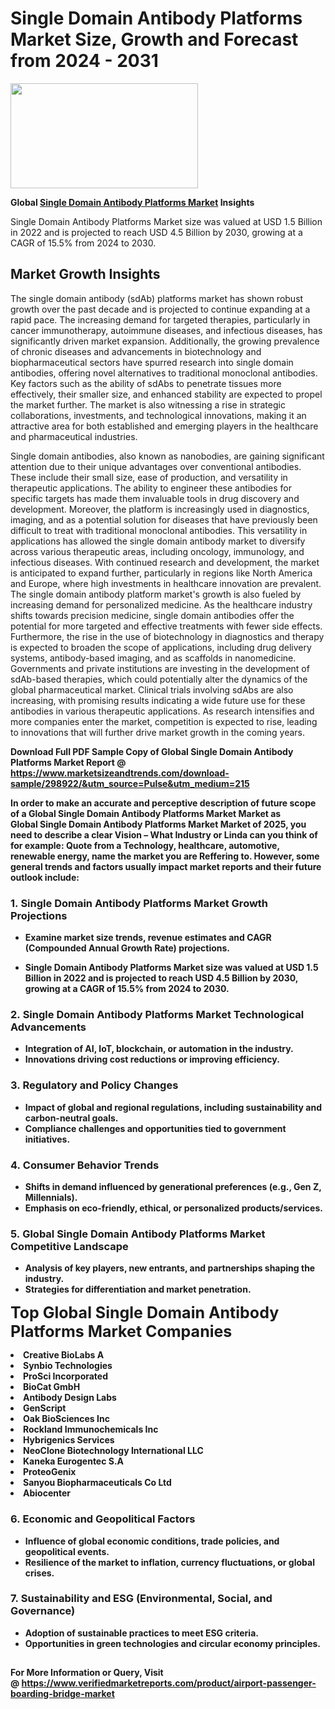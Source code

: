 <H1>Single Domain Antibody Platforms Market Size, Growth and Forecast from 2024 - 2031</H1><img class="aligncenter size-medium wp-image-584254" src="https://thirdeyenews.in/wp-content/uploads/2024/09/Global-Market-Research-300x168.jpeg" alt="" width="300" height="168" /><p><strong>Global&nbsp;<a href="https://www.marketsizeandtrends.com/download-sample/298922/&amp;utm_source=Pulse&amp;utm_medium=215">Single Domain Antibody Platforms Market</a> Insights</strong></p><p>Single Domain Antibody Platforms Market size was valued at USD 1.5 Billion in 2022 and is projected to reach USD 4.5 Billion by 2030, growing at a CAGR of 15.5% from 2024 to 2030.</p><p><h2>Market Growth Insights</h2> <p>The single domain antibody (sdAb) platforms market has shown robust growth over the past decade and is projected to continue expanding at a rapid pace. The increasing demand for targeted therapies, particularly in cancer immunotherapy, autoimmune diseases, and infectious diseases, has significantly driven market expansion. Additionally, the growing prevalence of chronic diseases and advancements in biotechnology and biopharmaceutical sectors have spurred research into single domain antibodies, offering novel alternatives to traditional monoclonal antibodies. Key factors such as the ability of sdAbs to penetrate tissues more effectively, their smaller size, and enhanced stability are expected to propel the market further. The market is also witnessing a rise in strategic collaborations, investments, and technological innovations, making it an attractive area for both established and emerging players in the healthcare and pharmaceutical industries.</p> <p><strong></strong></p> <p>Single domain antibodies, also known as nanobodies, are gaining significant attention due to their unique advantages over conventional antibodies. These include their small size, ease of production, and versatility in therapeutic applications. The ability to engineer these antibodies for specific targets has made them invaluable tools in drug discovery and development. Moreover, the platform is increasingly used in diagnostics, imaging, and as a potential solution for diseases that have previously been difficult to treat with traditional monoclonal antibodies. This versatility in applications has allowed the single domain antibody market to diversify across various therapeutic areas, including oncology, immunology, and infectious diseases. With continued research and development, the market is anticipated to expand further, particularly in regions like North America and Europe, where high investments in healthcare innovation are prevalent. The single domain antibody platform market's growth is also fueled by increasing demand for personalized medicine. As the healthcare industry shifts towards precision medicine, single domain antibodies offer the potential for more targeted and effective treatments with fewer side effects. Furthermore, the rise in the use of biotechnology in diagnostics and therapy is expected to broaden the scope of applications, including drug delivery systems, antibody-based imaging, and as scaffolds in nanomedicine. Governments and private institutions are investing in the development of sdAb-based therapies, which could potentially alter the dynamics of the global pharmaceutical market. Clinical trials involving sdAbs are also increasing, with promising results indicating a wide future use for these antibodies in various therapeutic applications. As research intensifies and more companies enter the market, competition is expected to rise, leading to innovations that will further drive market growth in the coming years.</p> <p><strong></p><p><span class=""><strong>Download Full PDF Sample Copy of Global Single Domain Antibody Platforms Market Report</strong> @ <a href="https://www.marketsizeandtrends.com/download-sample/298922/&amp;utm_source=Pulse&amp;utm_medium=215" target="_blank">https://www.marketsizeandtrends.com/download-sample/298922/&amp;utm_source=Pulse&amp;utm_medium=215</a></span></p><p>In order to make an accurate and perceptive description of future scope of a Global&nbsp;Single Domain Antibody Platforms Market Market as Global&nbsp;Single Domain Antibody Platforms Market Market of 2025, you need to describe a clear Vision &ndash; What Industry or Linda can you think of for example: Quote from a Technology, healthcare, automotive, renewable energy, name the market you are Reffering to. However, some general trends and factors usually impact market reports and their future outlook include:</p><h3>1.&nbsp;<strong>Single Domain Antibody Platforms Market Growth Projections</strong></h3><ul><li>Examine market size trends, revenue estimates and CAGR (Compounded Annual Growth Rate) projections.</li><li><p>Single Domain Antibody Platforms Market size was valued at USD 1.5 Billion in 2022 and is projected to reach USD 4.5 Billion by 2030, growing at a CAGR of 15.5% from 2024 to 2030.</p></li></ul><h3>2.&nbsp;<strong>Single Domain Antibody Platforms Market Technological Advancements</strong></h3><ul><li>Integration of AI, IoT, blockchain, or automation in the industry.</li><li>Innovations driving cost reductions or improving efficiency.</li></ul><h3>3.&nbsp;<strong>Regulatory and Policy Changes</strong></h3><ul><li>Impact of global and regional regulations, including sustainability and carbon-neutral goals.</li><li>Compliance challenges and opportunities tied to government initiatives.</li></ul><h3>4.&nbsp;<strong>Consumer Behavior Trends</strong></h3><ul><li>Shifts in demand influenced by generational preferences (e.g., Gen Z, Millennials).</li><li>Emphasis on eco-friendly, ethical, or personalized products/services.</li></ul><h3>5.&nbsp;<strong>Global Single Domain Antibody Platforms Market Competitive Landscape</strong></h3><ul><li>Analysis of key players, new entrants, and partnerships shaping the industry.</li><li>Strategies for differentiation and market penetration.</li></ul><p data-pm-slice="1 1 []"><span style="color: inherit; font-family: inherit; font-size: 25px;">Top Global Single Domain Antibody Platforms Market Companies</span></p><div class="" data-test-id=""><p><li>Creative BioLabs A</li><li> Synbio Technologies</li><li> ProSci Incorporated</li><li> BioCat GmbH</li><li> Antibody Design Labs</li><li> GenScript</li><li> Oak BioSciences Inc</li><li> Rockland Immunochemicals Inc</li><li> Hybrigenics Services</li><li> NeoClone Biotechnology International LLC</li><li> Kaneka Eurogentec S.A</li><li> ProteoGenix</li><li> Sanyou Biopharmaceuticals Co Ltd</li><li> Abiocenter</li></p></div><h3>6.&nbsp;<strong>Economic and Geopolitical Factors</strong></h3><ul><li>Influence of global economic conditions, trade policies, and geopolitical events.</li><li>Resilience of the market to inflation, currency fluctuations, or global crises.</li></ul><h3>7.&nbsp;<strong>Sustainability and ESG (Environmental, Social, and Governance)</strong></h3><ul><li>Adoption of sustainable practices to meet ESG criteria.</li><li>Opportunities in green technologies and circular economy principles.</li></ul><h2><strong style="font-size: 14px;">For More Information or Query, Visit @&nbsp;</strong><a style="background-color: #ffffff; font-size: 14px;" href="https://www.marketsizeandtrends.com/report/single-domain-antibody-platforms-market/" target="_blank">https://www.verifiedmarketreports.com/product/airport-passenger-boarding-bridge-market</a></h2>

